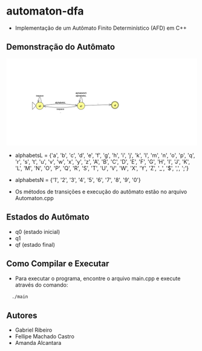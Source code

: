 # automaton-dfa

- Implementação de um Autômato Finito Determinístico (AFD) em C++


## Demonstração do Autômato

<img src="AFD.png">

- alphabetsL = {'a', 'b', 'c', 'd', 'e', 'f', 'g', 'h', 'i', 'j', 'k', 'l', 'm', 'n', 'o', 'p', 'q', 'r', 's', 't', 'u', 'v', 'w', 'x', 'y', 'z', 'A', 'B', 'C', 'D', 'E', 'F', 'G', 'H', 'I', 'J', 'K', 'L', 'M', 'N', 'O', 'P', 'Q', 'R', 'S', 'T', 'U', 'V', 'W', 'X', 'Y', 'Z', '_', '$', ',', ';'}

- alphabetsN = {'1', '2', '3', '4', '5', '6', '7', '8', '9', '0'}

- Os métodos de transições e execução do autômato estão no arquivo Automaton.cpp

## Estados do Autômato

- q0 (estado inicial)
- q1
- qf (estado final)


## Como Compilar e Executar

- Para executar o programa, encontre o arquivo main.cpp e execute através do comando:

```bash
  ./main
```

## Autores

- Gabriel Ribeiro
- Fellipe Machado Castro
- Amanda Alcantara
